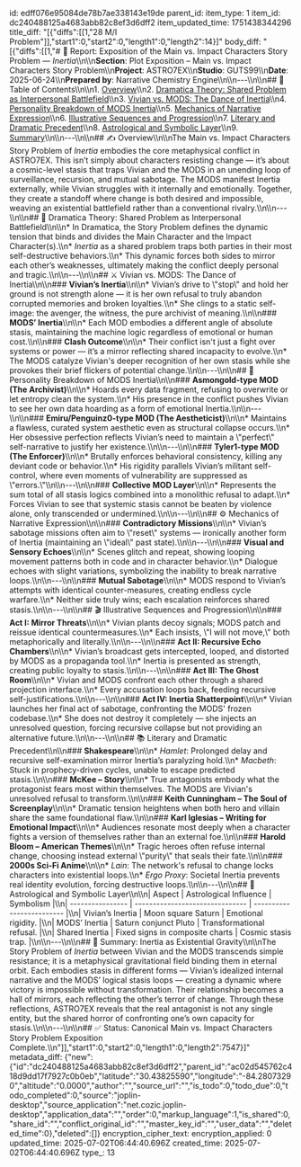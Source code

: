id: edff076e95084de78b7ae338143e19de
parent_id: 
item_type: 1
item_id: dc240488125a4683abb82c8ef3d6dff2
item_updated_time: 1751438344296
title_diff: "[{\"diffs\":[[1,\"28 M/I Problem\"]],\"start1\":0,\"start2\":0,\"length1\":0,\"length2\":14}]"
body_diff: "[{\"diffs\":[[1,\"# 📘 Report: Exposition of the Main vs. Impact Characters Story Problem — *Inertia*\\\n\\\n**Section**: Plot Exposition – Main vs. Impact Characters Story Problem\\\n**Project**: ASTRO7EX\\\n**Studio**: GUTS99\\\n**Date**: 2025-06-24\\\n**Prepared by**: Narrative Chemistry Engine\\\n\\\n---\\\n\\\n## 📓 Table of Contents\\\n\\\n1. [Overview](#overview)\\\n2. [Dramatica Theory: Shared Problem as Interpersonal Battlefield](#dramatica-theory-shared-problem-as-interpersonal-battlefield)\\\n3. [Vivian vs. MODS: The Dance of Inertia](#vivian-vs-mods-the-dance-of-inertia)\\\n4. [Personality Breakdown of MODS Inertia](#personality-breakdown-of-mods-inertia)\\\n5. [Mechanics of Narrative Expression](#mechanics-of-narrative-expression)\\\n6. [Illustrative Sequences and Progression](#illustrative-sequences-and-progression)\\\n7. [Literary and Dramatic Precedent](#literary-and-dramatic-precedent)\\\n8. [Astrological and Symbolic Layer](#astrological-and-symbolic-layer)\\\n9. [Summary](#summary-inertia-as-existential-gravity)\\\n\\\n---\\\n\\\n## ✍️ Overview\\\n\\\nThe Main vs. Impact Characters Story Problem of *Inertia* embodies the core metaphysical conflict in ASTRO7EX. This isn’t simply about characters resisting change — it’s about a cosmic-level stasis that traps Vivian and the MODS in an unending loop of surveillance, recursion, and mutual sabotage. The MODS manifest Inertia externally, while Vivian struggles with it internally and emotionally. Together, they create a standoff where change is both desired and impossible, weaving an existential battlefield rather than a conventional rivalry.\\\n\\\n---\\\n\\\n## 🧠 Dramatica Theory: Shared Problem as Interpersonal Battlefield\\\n\\\n* In Dramatica, the Story Problem defines the dynamic tension that binds and divides the Main Character and the Impact Character(s).\\\n* *Inertia* as a shared problem traps both parties in their most self-destructive behaviors.\\\n* This dynamic forces both sides to mirror each other’s weaknesses, ultimately making the conflict deeply personal and tragic.\\\n\\\n---\\\n\\\n## ⚔️ Vivian vs. MODS: The Dance of Inertia\\\n\\\n### **Vivian’s Inertia**\\\n\\\n* Vivian’s drive to \\\"stop\\\" and hold her ground is not strength alone — it is her own refusal to truly abandon corrupted memories and broken loyalties.\\\n* She clings to a static self-image: the avenger, the witness, the pure archivist of meaning.\\\n\\\n### **MODS’ Inertia**\\\n\\\n* Each MOD embodies a different angle of absolute stasis, maintaining the machine logic regardless of emotional or human cost.\\\n\\\n### **Clash Outcome**\\\n\\\n* Their conflict isn't just a fight over systems or power — it’s a mirror reflecting shared incapacity to evolve.\\\n* The MODS catalyze Vivian's deeper recognition of her own stasis while she provokes their brief flickers of potential change.\\\n\\\n---\\\n\\\n## 🤖 Personality Breakdown of MODS Inertia\\\n\\\n### **Asmongold-type MOD (The Archivist)**\\\n\\\n* Hoards every data fragment, refusing to overwrite or let entropy clean the system.\\\n* His presence in the conflict pushes Vivian to see her own data hoarding as a form of emotional Inertia.\\\n\\\n---\\\n\\\n### **Emiru/Penguinz0-type MOD (The Aestheticist)**\\\n\\\n* Maintains a flawless, curated system aesthetic even as structural collapse occurs.\\\n* Her obsessive perfection reflects Vivian’s need to maintain a \\\"perfect\\\" self-narrative to justify her existence.\\\n\\\n---\\\n\\\n### **Tyler1-type MOD (The Enforcer)**\\\n\\\n* Brutally enforces behavioral consistency, killing any deviant code or behavior.\\\n* His rigidity parallels Vivian’s militant self-control, where even moments of vulnerability are suppressed as \\\"errors.\\\"\\\n\\\n---\\\n\\\n### **Collective MOD Layer**\\\n\\\n* Represents the sum total of all stasis logics combined into a monolithic refusal to adapt.\\\n* Forces Vivian to see that systemic stasis cannot be beaten by violence alone, only transcended or undermined.\\\n\\\n---\\\n\\\n## ⚙️ Mechanics of Narrative Expression\\\n\\\n### **Contradictory Missions**\\\n\\\n* Vivian’s sabotage missions often aim to \\\"reset\\\" systems — ironically another form of Inertia (maintaining an \\\"ideal\\\" past state).\\\n\\\n---\\\n\\\n### **Visual and Sensory Echoes**\\\n\\\n* Scenes glitch and repeat, showing looping movement patterns both in code and in character behavior.\\\n* Dialogue echoes with slight variations, symbolizing the inability to break narrative loops.\\\n\\\n---\\\n\\\n### **Mutual Sabotage**\\\n\\\n* MODS respond to Vivian’s attempts with identical counter-measures, creating endless cycle warfare.\\\n* Neither side truly wins; each escalation reinforces shared stasis.\\\n\\\n---\\\n\\\n## 🎬 Illustrative Sequences and Progression\\\n\\\n### **Act I: Mirror Threats**\\\n\\\n* Vivian plants decoy signals; MODS patch and reissue identical countermeasures.\\\n* Each insists, \\\"I will not move,\\\" both metaphorically and literally.\\\n\\\n---\\\n\\\n### **Act II: Recursive Echo Chambers**\\\n\\\n* Vivian’s broadcast gets intercepted, looped, and distorted by MODS as a propaganda tool.\\\n* Inertia is presented as strength, creating public loyalty to stasis.\\\n\\\n---\\\n\\\n### **Act III: The Ghost Room**\\\n\\\n* Vivian and MODS confront each other through a shared projection interface.\\\n* Every accusation loops back, feeding recursive self-justifications.\\\n\\\n---\\\n\\\n### **Act IV: Inertia Shatterpoint**\\\n\\\n* Vivian launches her final act of sabotage, confronting the MODS' frozen codebase.\\\n* She does not destroy it completely — she injects an unresolved question, forcing recursive collapse but not providing an alternative future.\\\n\\\n---\\\n\\\n## 📚 Literary and Dramatic Precedent\\\n\\\n### **Shakespeare**\\\n\\\n* *Hamlet*: Prolonged delay and recursive self-examination mirror Inertia’s paralyzing hold.\\\n* *Macbeth*: Stuck in prophecy-driven cycles, unable to escape predicted stasis.\\\n\\\n### **McKee – Story**\\\n\\\n* True antagonists embody what the protagonist fears most within themselves. The MODS are Vivian's unresolved refusal to transform.\\\n\\\n### **Keith Cunningham – The Soul of Screenplay**\\\n\\\n* Dramatic tension heightens when both hero and villain share the same foundational flaw.\\\n\\\n### **Karl Iglesias – Writing for Emotional Impact**\\\n\\\n* Audiences resonate most deeply when a character fights a version of themselves rather than an external foe.\\\n\\\n### **Harold Bloom – American Themes**\\\n\\\n* Tragic heroes often refuse internal change, choosing instead external \\\"purity\\\" that seals their fate.\\\n\\\n### **2000s Sci-Fi Anime**\\\n\\\n* *Lain*: The network's refusal to change locks characters into existential loops.\\\n* *Ergo Proxy*: Societal Inertia prevents real identity evolution, forcing destructive loops.\\\n\\\n---\\\n\\\n## 🌌 Astrological and Symbolic Layer\\\n\\\n| Aspect           | Astrological Influence          | Symbolism                 |\\\n| ---------------- | ------------------------------- | ------------------------- |\\\n| Vivian’s Inertia | Moon square Saturn              | Emotional rigidity.       |\\\n| MODS’ Inertia    | Saturn conjunct Pluto           | Transformational refusal. |\\\n| Shared Inertia   | Fixed signs in composite charts | Cosmic stasis trap.       |\\\n\\\n---\\\n\\\n## 🎯 Summary: Inertia as Existential Gravity\\\n\\\nThe Story Problem of *Inertia* between Vivian and the MODS transcends simple resistance; it is a metaphysical gravitational field binding them in eternal orbit. Each embodies stasis in different forms — Vivian’s idealized internal narrative and the MODS’ logical stasis loops — creating a dynamic where victory is impossible without transformation. Their relationship becomes a hall of mirrors, each reflecting the other’s terror of change. Through these reflections, ASTRO7EX reveals that the real antagonist is not any single entity, but the shared horror of confronting one’s own capacity for stasis.\\\n\\\n---\\\n\\\n## ✅ Status: Canonical Main vs. Impact Characters Story Problem Exposition Complete.\\\n\"]],\"start1\":0,\"start2\":0,\"length1\":0,\"length2\":7547}]"
metadata_diff: {"new":{"id":"dc240488125a4683abb82c8ef3d6dff2","parent_id":"ac02d545762c418d9dd17f7927c0b0eb","latitude":"30.43825590","longitude":"-84.28073290","altitude":"0.0000","author":"","source_url":"","is_todo":0,"todo_due":0,"todo_completed":0,"source":"joplin-desktop","source_application":"net.cozic.joplin-desktop","application_data":"","order":0,"markup_language":1,"is_shared":0,"share_id":"","conflict_original_id":"","master_key_id":"","user_data":"","deleted_time":0},"deleted":[]}
encryption_cipher_text: 
encryption_applied: 0
updated_time: 2025-07-02T06:44:40.696Z
created_time: 2025-07-02T06:44:40.696Z
type_: 13